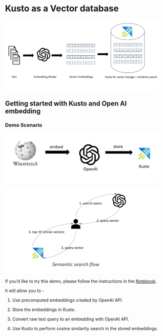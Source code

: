 # Kusto as a Vector database

![Kusto_Vector](./images/kusto_vector_db.png)


## Getting started with Kusto and Open AI embedding

### Demo Scenario

![Wiki_embeddings](./images/wiki_embeddings.png)

![semantic_search_flow](./images/semantic_search_user_flow.png)

If you’d like to try this demo, please follow the instructions in the [Notebook](Getting_started_with_kusto_and_openai_embeddings.ipynb).

It will allow you to -  

1. Use precomputed embeddings created by OpenAI API. 

2. Store the embeddings in Kusto. 

3. Convert raw text query to an embedding with OpenAI API. 

4. Use Kusto to perform cosine similarity search in the stored embeddings.